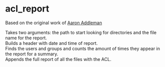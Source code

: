 # acl_report

Based on the original work of [Aaron Addleman](https://aaronaddleman.com/articles/redhat-linux-acl-report-bash-shell-script/)

Takes two arguments: the path to start looking for directories and the file name for the report.   
Builds a header with date and time of report.   
Finds the users and groups and counts the amount of times they appear in the report for a summary.   
Appends the full report of all the files with the ACL.   

